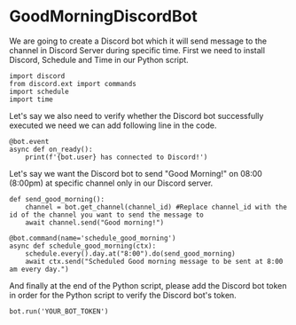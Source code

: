 # GoodMorningDiscordBot

We are going to create a Discord bot which it will send message to the channel in Discord Server during specific time. First we need to install Discord, Schedule and Time in our Python script.

```
import discord
from discord.ext import commands
import schedule
import time
```

Let's say we also need to verify whether the Discord bot successfully executed we need we can add following line in the code.

```
@bot.event
async def on_ready():
    print(f'{bot.user} has connected to Discord!')
```

Let's say we want the Discord bot to send "Good Morning!" on 08:00 (8:00pm) at specific channel only in our Discord server.

```
def send_good_morning():
    channel = bot.get_channel(channel_id) #Replace channel_id with the id of the channel you want to send the message to
    await channel.send("Good morning!")

@bot.command(name='schedule_good_morning')
async def schedule_good_morning(ctx):
    schedule.every().day.at("8:00").do(send_good_morning)
    await ctx.send("Scheduled Good morning message to be sent at 8:00 am every day.")
```

And finally at the end of the Python script, please add the Discord bot token in order for the Python script to verify the Discord bot's token.

```
bot.run('YOUR_BOT_TOKEN')
```
